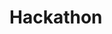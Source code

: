 # Hackathon

<!DOCTYPE html>
<html>
<head>
	<title>Tree Structure</title>
	<style>
		.tree {
			margin-left: 20px;
		}
		
		.tree ul {
			list-style: none;
			padding: 0;
		}
		
		.tree li {
			margin-bottom: 10px;
		}
		
		.tree li::before {
			content: "";
			border-left: 1px solid #ccc;
			position: absolute;
			left: -20px;
			top: 0;
			bottom: 0;
		}
		
		.tree li:first-child::before {
			top: 20px;
		}
		
		.tree li:last-child::before {
			bottom: 20px;
		}
	</style>
</head>
<body>
	<div id="tree-container"></div>
	
	<script>
		const apiUrl = '(link unavailable)'; // replace with your API URL
		
		fetch(apiUrl)
			.then(response => response.json())
			.then(data => renderTree(data));
		
		function renderTree(data) {
			const container = document.getElementById('tree-container');
			container.innerHTML = '';
			
			data.forEach(tree => {
				const treeElement = document.createElementNS('(link unavailable)', 'svg');
				treeElement.setAttribute('width', '100%');
				treeElement.setAttribute('height', '100%');
				
				// Create a bigger circle to group the children
				const groupCircle = document.createElementNS('(link unavailable)', 'circle');
				groupCircle.setAttribute('cx', '150');
				groupCircle.setAttribute('cy', '150');
				groupCircle.setAttribute('r', '100');
				groupCircle.setAttribute('fill', 'none');
				groupCircle.setAttribute('stroke', '#000');
				treeElement.appendChild(groupCircle);
				
				// Parent circle
				const parentCircle = document.createElementNS('(link unavailable)', 'circle');
				parentCircle.setAttribute('cx', '50');
				parentCircle.setAttribute('cy', '50');
				parentCircle.setAttribute('r', '40');
				parentCircle.setAttribute('stroke', '#000');
				
				// Set the fill color based on the data
				if (tree.certification === 'certified') {
					parentCircle.setAttribute('fill', '#0000FF'); // blue
				} else if (tree.certification === 'silver') {
					parentCircle.setAttribute('fill', '#C0C0C0'); // silver
				} else if (tree.certification === 'gold') {
					parentCircle.setAttribute('fill', '#FFFF00'); // yellow
				} else {
					parentCircle.setAttribute('fill', '#FFFFFF'); // white
				}
				
				const parentImage = document.createElementNS('(link unavailable)', 'image');
				parentImage.setAttribute('href', tree.image); // replace with your image URL
				parentImage.setAttribute('x', '10');
				parentImage.setAttribute('y', '10');
				parentImage.setAttribute('width', '80');
				parentImage.setAttribute('height', '80');
				parentCircle.appendChild(parentImage);
				treeElement.appendChild(parentCircle);
				
				// Children circles
				tree.children.forEach((child, index) => {
					const childCircle = document.createElementNS('(link unavailable)', 'circle');
					childCircle.setAttribute('cx', '150');
					childCircle.setAttribute('cy', '150' + (index * 50)); // position children vertically
					childCircle.setAttribute('r', '30');
					childCircle.setAttribute('stroke', '#000');
					
					// Set the fill color based on the data
					if (child.certification === 'certified') {
						childCircle.setAttribute('fill', '#0000FF'); // blue
					} else if (child.certification === 'silver') {
						childCircle.setAttribute('fill', '#C0C0C0'); // silver
					} else if (child.certification === 'gold') {
						childCircle.setAttribute('fill', '#FFFF00'); // yellow
					} else {
						childCircle.setAttribute('fill', '#FFFFFF'); // white
					}
					
					const childImage = document.createElementNS('(link unavailable)', 'image');
					childImage.setAttribute('href', child.image); // replace with your image URL
					childImage.setAttribute('x', '10');
					childImage.setAttribute('y', '10');
					childImage.setAttribute('width', '60');
					childImage.setAttribute('height', '60');
					childCircle.appendChild(childImage);
					treeElement.appendChild(childCircle);
				});
				
				container.appendChild(treeElement);
			});
		}
	</script>
</




[
  {
    "certification": "certified",
    "image": "image_url_1",
    "children": [
      {
        "certification": "silver",
        "image": "image_url_2"
      },
      {
        "certification": "gold",
        "image": "image_url_3"
      }
    ]
  },
  {
    "certification": "certified",
    "image": "image_url_4",
    "children": [
      {
        "certification": "certified",
        "image": "image_url_5"
      },
      {
        "certification": "silver",
        "image": "image_url_6"
      }
    ]
  }
]


In this example:

- Each object represents a node in the tree.
- certification can have values like "certified", "silver", "gold", or any other custom value.
- image is the URL of the image to be displayed in the node.
- children is an array of child nodes, with the same structure as the parent node.

Replace the (link unavailable) with your actual API URL or image URLs. This data will be fetched and rendered as a tree structure using the provided HTML and JavaScript code.


<!DOCTYPE html>
<html lang="en">
<head>
    <meta charset="UTF-8">
    <meta name="viewport" content="width=device-width, initial-scale=1.0">
    <title>Tree Structure</title>
    <link rel="stylesheet" href="styles.css">
</head>
<body>
    <div id="tree-container"></div>
    <script src="script.js"></script>
</body>
</html>
body {
    font-family: Arial, sans-serif;
}

#tree-container {
    display: flex;
    justify-content: center;
    align-items: center;
    flex-direction: column;
    margin-top: 50px;
}

.node {
    position: relative;
    text-align: center;
    margin: 10px;
}

.node img {
    border-radius: 50%;
    width: 50px;
    height: 50px;
}

.node-circle {
    border-radius: 50%;
    padding: 20px;
    display: inline-block;
    margin: 10px;
}

.node-blue {
    background-color: blue;
}

.node-silver {
    background-color: silver;
}

.node-gold {
    background-color: yellow;
}

.line {
    position: absolute;
    width: 2px;
    background-color: black;
    transform-origin: top;
}
const data = [
    { id: 1, name: 'Parent 1', certification: 'gold', imgSrc: 'parent1.png' },
    { id: 2, name: 'Parent 2', certification: 'silver', imgSrc: 'parent2.png' },
    { id: 3, name: 'Child 1', certification: 'blue', imgSrc: 'child1.png', parents: [1, 2] },
    { id: 4, name: 'Child 2', certification: 'blue', imgSrc: 'child2.png', parents: [1] }
];

const treeContainer = document.getElementById('tree-container');

function createNode(node) {
    const nodeDiv = document.createElement('div');
    nodeDiv.classList.add('node');

    const circleDiv = document.createElement('div');
    circleDiv.classList.add('node-circle', `node-${node.certification}`);

    const img = document.createElement('img');
    img.src = node.imgSrc;
    circleDiv.appendChild(img);

    nodeDiv.appendChild(circleDiv);
    return nodeDiv;
}

function drawLine(parentNode, childNode) {
    const parentRect = parentNode.getBoundingClientRect();
    const childRect = childNode.getBoundingClientRect();

    const line = document.createElement('div');
    line.classList.add('line');

    const length = Math.sqrt(Math.pow(childRect.left - parentRect.left, 2) + Math.pow(childRect.top - parentRect.top, 2));
    line.style.height = `${length}px`;

    const angle = Math.atan2(childRect.top - parentRect.top, childRect.left - parentRect.left) * (180 / Math.PI);
    line.style.transform = `rotate(${angle}deg)`;

    parentNode.appendChild(line);
}

data.forEach(node => {
    const nodeDiv = createNode(node);
    treeContainer.appendChild(nodeDiv);

    if (node.parents) {
        node.parents.forEach(parentId => {
            const parentNode = document.querySelector(`#tree-container .node:nth-child(${parentId}) .node-circle`);
            drawLine(parentNode, nodeDiv.querySelector('.node-circle'));
        });
    }
});




const data = [
    { id: 1, name: 'Parent 1', certification: 'gold', imgSrc: 'images/parent1.png' },
    { id: 2, name: 'Parent 2', certification: 'silver', imgSrc: 'images/parent2.png' },
    { id: 3, name: 'Child 1', certification: 'blue', imgSrc: 'images/child1.png', parents: [1, 2] },
    { id: 4, name: 'Child 2', certification: 'blue', imgSrc: 'images/child2.png', parents: [1] }
];

const parentContainer = document.getElementById('parent-container');
const childContainer = document.getElementById('child-container');

function createNode(node, container) {
    const nodeDiv = document.createElement('div');
    nodeDiv.classList.add('node');
    nodeDiv.setAttribute('id', `node-${node.id}`);

    const circleDiv = document.createElement('div');
    circleDiv.classList.add('node-circle', `node-${node.certification}`);

    const img = document.createElement('img');
    img.src = node.imgSrc;
    img.alt = node.name;
    circleDiv.appendChild(img);

    nodeDiv.appendChild(circleDiv);
    container.appendChild(nodeDiv);

    return nodeDiv;
}

// Create parent nodes
data.forEach(node => {
    if (!node.parents) {
        const parentNode = createNode(node, parentContainer);
        parentNode.addEventListener('click', () => {
            childContainer.innerHTML = ''; // Clear previous children
            childContainer.style.display = 'flex'; // Show the child container

            // Find and display children
            let hasChildren = false;
            data.forEach(childNode => {
                if (childNode.parents && childNode.parents.includes(node.id)) {
                    createNode(childNode, childContainer);
                    hasChildren = true;
                }
            });

            if (!hasChildren) {
                childContainer.style.display = 'none'; // Hide the container if no children are found
            }
        });
    }
});
